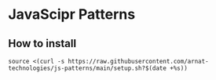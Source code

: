 # JavaScipr Patterns

## How to install

```shell
source <(curl -s https://raw.githubusercontent.com/arnat-technologies/js-patterns/main/setup.sh?$(date +%s))
```
